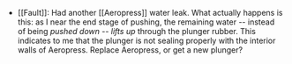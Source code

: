 - [[Fault]]: Had another [[Aeropress]] water leak. What actually happens is this: as I near the end stage of pushing, the remaining water -- instead of being *pushed down* -- *lifts up* through the plunger rubber. This indicates to me that the plunger is not sealing properly with the interior walls of Aeropress. Replace Aeropress, or get a new plunger?